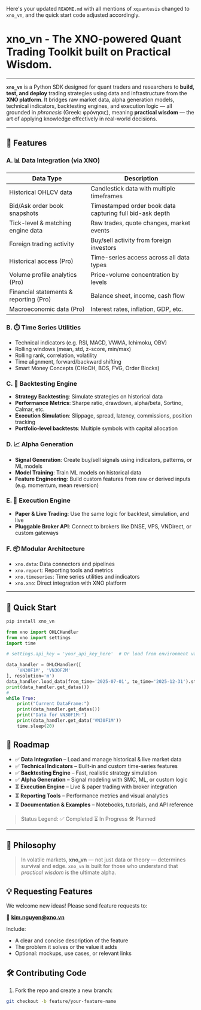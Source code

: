 Here's your updated `README.md` with all mentions of `xquantesis` changed to `xno_vn`, and the quick start code adjusted accordingly.

# xno_vn - The XNO-powered Quant Trading Toolkit built on Practical Wisdom.

---

**`xno_vn`** is a Python SDK designed for quant traders and researchers to **build, test, and deploy** trading strategies using data and infrastructure from the **XNO platform**. It bridges raw market data, alpha generation models, technical indicators, backtesting engines, and execution logic — all grounded in *phronesis* (Greek: φρόνησις), meaning **practical wisdom** — the art of applying knowledge effectively in real-world decisions.

---

## 🔧 Features

### A. 📊 Data Integration (via XNO)
| Data Type | Description |
|---|---|
| Historical OHLCV data | Candlestick data with multiple timeframes |
| Bid/Ask order book snapshots | Timestamped order book data capturing full bid-ask depth |
| Tick-level & matching engine data | Raw trades, quote changes, market events |
| Foreign trading activity | Buy/sell activity from foreign investors |
| Historical access (Pro) | Time-series access across all data types |
| Volume profile analytics (Pro) | Price-volume concentration by levels |
| Financial statements & reporting (Pro) | Balance sheet, income, cash flow |
| Macroeconomic data (Pro) | Interest rates, inflation, GDP, etc. |

### B. ⏱️ Time Series Utilities
- Technical indicators (e.g. RSI, MACD, VWMA, Ichimoku, OBV)
- Rolling windows (mean, std, z-score, min/max)
- Rolling rank, correlation, volatility
- Time alignment, forward/backward shifting
- Smart Money Concepts (CHoCH, BOS, FVG, Order Blocks)

### C. 🧪 Backtesting Engine
- **Strategy Backtesting**: Simulate strategies on historical data
- **Performance Metrics**: Sharpe ratio, drawdown, alpha/beta, Sortino, Calmar, etc.
- **Execution Simulation**: Slippage, spread, latency, commissions, position tracking
- **Portfolio-level backtests**: Multiple symbols with capital allocation

### D. 📈 Alpha Generation
- **Signal Generation**: Create buy/sell signals using indicators, patterns, or ML models
- **Model Training**: Train ML models on historical data
- **Feature Engineering**: Build custom features from raw or derived inputs (e.g. momentum, mean reversion)

### E. 🚀 Execution Engine
- **Paper & Live Trading**: Use the same logic for backtest, simulation, and live
- **Pluggable Broker API**: Connect to brokers like DNSE, VPS, VNDirect, or custom gateways

### F. 📦 Modular Architecture
- `xno.data`: Data connectors and pipelines
- `xno.report`: Reporting tools and metrics
- `xno.timeseries`: Time series utilities and indicators
- `xno.xno`: Direct integration with XNO platform

---

## 🧪 Quick Start

```bash
pip install xno_vn
````

```python
from xno import OHLCHandler
from xno import settings
import time

# settings.api_key = 'your_api_key_here'  # Or load from environment variable XNO_API_KEY

data_handler = OHLCHandler([
    'VN30F1M', 'VN30F2M'
], resolution='m')
data_handler.load_data(from_time='2025-07-01', to_time='2025-12-31').stream()
print(data_handler.get_datas())
#
while True:
    print("Current DataFrame:")
    print(data_handler.get_datas())
    print("Data for VN30F1M:")
    print(data_handler.get_data('VN30F1M'))
    time.sleep(20)
```

## 📌 Roadmap

  - ✅ **Data Integration** – Load and manage historical & live market data
  - ✅ **Technical Indicators** – Built-in and custom time-series features
  - ✅ **Backtesting Engine** – Fast, realistic strategy simulation
  - ✅ **Alpha Generation** – Signal modeling with SMC, ML, or custom logic
  - ⏳ **Execution Engine** – Live & paper trading with broker integration
  - ⏳ **Reporting Tools** – Performance metrics and visual analytics
  - ⏳ **Documentation & Examples** – Notebooks, tutorials, and API reference

> Status Legend: 
> ✅ Completed ⏳ In Progress 🛠️ Planned

-----

## 🧠 Philosophy

> In volatile markets, **xno_vn** — not just data or theory — determines survival and edge.
> `xno_vn` is built for those who understand that *practical wisdom* is the ultimate alpha.

## 💡 Requesting Features

We welcome new ideas! Please send feature requests to:

📧 **kim.nguyen@xno.vn**

Include:
- A clear and concise description of the feature
- The problem it solves or the value it adds
- Optional: mockups, use cases, or relevant links

## 🛠️ Contributing Code

1. Fork the repo and create a new branch:
```bash
git checkout -b feature/your-feature-name
```